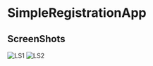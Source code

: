 # SimpleRegistrationApp
## ScreenShots

![LS1](https://github.com/iminsgineark/SimpleRegistrationApp/assets/92156636/547dfa0e-e0bb-4858-b3af-5bd0e8d9d0a1)
![LS2](https://github.com/iminsgineark/SimpleRegistrationApp/assets/92156636/11188196-2b2d-4710-b25f-e987b9bd7d28)
